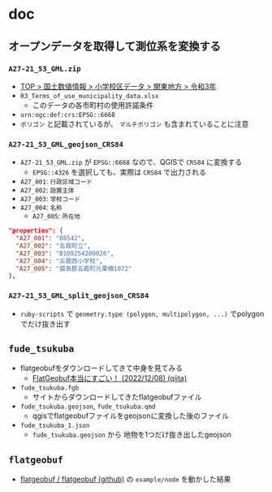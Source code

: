 # doc

## オープンデータを取得して測位系を変換する

### `A27-21_53_GML.zip`

- [TOP > 国土数値情報 > 小学校区データ > 関東地方 > 令和3年](https://nlftp.mlit.go.jp/ksj/gml/datalist/KsjTmplt-A27-v3_0.html)
- `R3_Terms_of_use_municipality_data.xlsx`
  - このデータの各市町村の使用許諾条件
- `urn:ogc:def:crs:EPSG::6668`
- `ポリゴン` と記載されているが、 `マルチポリゴン` も含まれていることに注意

### `A27-21_53_GML_geojson_CRS84`

- `A27-21_53_GML.zip` が `EPSG::6668` なので、QGISで `CRS84` に変換する
  - `EPSG::4326` を選択しても、実際は `CRS84` で出力される
- `A27_001`: `行政区域コード`
- `A27_002`: `設置主体`
- `A27_003`: `学校コード`
- `A27_004`: `名称`
  - `A27_005`: `所在地`

```json
"properties": {
  "A27_001": "08542",
  "A27_002": "五霞町立",
  "A27_003": "B108254200026",
  "A27_004": "五霞西小学校",
  "A27_005": "猿島郡五霞町元栗橋1072"
},
```

### `A27-21_53_GML_split_geojson_CRS84`

- `ruby-scripts` で `geometry.type (polygon, multipolygon, ...)` でpolygonでだけ抜き出す

## `fude_tsukuba`

- flatgeobufをダウンロードしてきて中身を見てみる
  - [FlatGeobuf本当にすごい！ (2022/12/08) (qiita)](https://qiita.com/wata909/items/d1c443e5c8363cb33179)
- `fude_tsukuba.fgb`
  - サイトからダウンロードしてきたflatgeobufファイル
- `fude_tsukuba.geojson`, `fude_tsukuba.qmd`
  - qgisでflatgeobufファイルをgeojsonに変換した後のファイル
- `fude_tsukuba_1.json`
  - `fude_tsukuba.geojson` から 地物を1つだけ抜き出したgeojson

## `flatgeobuf`

- [flatgeobuf / flatgeobuf (github)](https://github.com/flatgeobuf/flatgeobuf/tree/master/src/ts) の `example/node` を動かした結果


